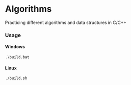 # Algorithms
Practicing different algorithms and data structures in C/C++
### Usage
#### Windows
    .\build.bat
#### Linux
    ./build.sh
